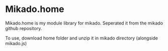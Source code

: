 Mikado.home
=====

Mikado.home is my module library for mikado.
Seperated it from the mikado github repository.

To use, download home folder and unzip it in mikado directory (alongside mikado.js)